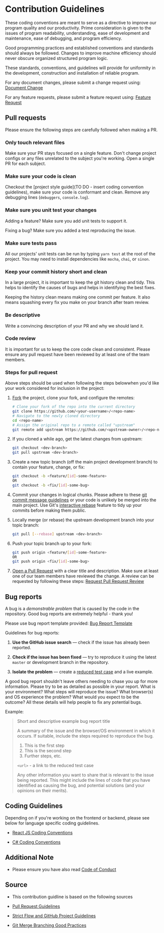 # Contribution Guidelines

These coding conventions are meant to serve as a directive to improve our program quality and our productivity. Prime consideration is given to the issues of program readability, understanding, ease of development and maintenance, ease of debugging, and program efficiency. 

Good programming practices and established conventions and standards should always be followed. Changes to improve machine efficiency should never obscure organized structured program logic.

These standards, conventions, and guidelines will provide for uniformity in the development, construction and installation of reliable program.

For any document changes, please submit a change request using: [Document Change](ISSUE_TEMPLATE/documentation-update.md)

For any feature requests, please submit a feature request using: [Feature Request](ISSUE_TEMPLATE/feature_request.md)

## Pull requests

Please ensure the following steps are carefully followed when making a PR.

### Only touch relevant files

Make sure your PR stays focused on a single feature. Don't change project configs or any files unrelated to the subject you're working. Open a single PR for each subject.

### Make sure your code is clean

Checkout the [project style guide](TO DO - insert coding convention guidelines), make sure your code is conformant and clean. Remove any debugging lines (`debuggers`, `console.log`).

### Make sure you unit test your changes

Adding a feature? Make sure you add unit tests to support it.

Fixing a bug? Make sure you added a test reproducing the issue.

### Make sure tests pass

All our projects' unit tests can be run by typing `yarn test` at the root of the project. You may need to install dependencies like `mocha`, `chai`, or `sinon`.

### Keep your commit history short and clean

In a large project, it is important to keep the git history clean and tidy. This helps to identify the causes of bugs and helps in identifying the best fixes.

Keeping the history clean means making one commit per feature. It also means squashing every fix you make on your branch after team review.

### Be descriptive

Write a convincing description of your PR and why we should land it.

### Code review

It is important for us to keep the core code clean and consistent. Please ensure any pull request have been reviewed by at least one of the team members.

### Steps for pull request

Above steps should be used when following the steps belowwhen you'd like your work considered for inclusion in the
project:

1. [Fork](http://help.github.com/fork-a-repo/) the project, clone your fork,
   and configure the remotes:

   ```bash
   # Clone your fork of the repo into the current directory
   git clone https://github.com/<your-username>/<repo-name>
   # Navigate to the newly cloned directory
   cd <repo-name>
   # Assign the original repo to a remote called "upstream"
   git remote add upstream https://github.com/<upstream-owner>/<repo-name>
   ```

2. If you cloned a while ago, get the latest changes from upstream:

   ```bash
   git checkout <dev-branch>
   git pull upstream <dev-branch>
   ```

3. Create a new topic branch (off the main project development branch) to
   contain your feature, change, or fix:

   ```bash
   git checkout -b <feature/[id]-some-feature>
   OR
   git checkout -b <fix/[id]-some-bug>
   ```

4. Commit your changes in logical chunks. Please adhere to these [git commit
   message guidelines](http://tbaggery.com/2008/04/19/a-note-about-git-commit-messages.html)
   or your code is unlikely be merged into the main project. Use Git's
   [interactive rebase](https://help.github.com/articles/interactive-rebase)
   feature to tidy up your commits before making them public.

5. Locally merge (or rebase) the upstream development branch into your topic branch:

   ```bash
   git pull [--rebase] upstream <dev-branch>
   ```

6. Push your topic branch up to your fork:

   ```bash
   git push origin <feature/[id]-some-feature>
   OR
   git push origin <fix/[id]-some-bug>
   ```

7. [Open a Pull Request](https://help.github.com/articles/using-pull-requests/)
    with a clear title and description. Make sure at least one of our team members have reviewed the change. A review can be requested by following these steps: [Request Pull Request Review](https://help.github.com/en/github/collaborating-with-issues-and-pull-requests/requesting-a-pull-request-review)

<a name="bugs"></a>
## Bug reports

A bug is a _demonstrable problem_ that is caused by the code in the repository.
Good bug reports are extremely helpful - thank you!

Please use bug report template provided: [Bug Report Template](ISSUE_TEMPLATE/bug_report.md )

Guidelines for bug reports:

1. **Use the GitHub issue search** &mdash; check if the issue has already been
   reported.

2. **Check if the issue has been fixed** &mdash; try to reproduce it using the
   latest `master` or development branch in the repository.

3. **Isolate the problem** &mdash; create a [reduced test
   case](http://css-tricks.com/reduced-test-cases/) and a live example.

A good bug report shouldn't leave others needing to chase you up for more
information. Please try to be as detailed as possible in your report. What is
your environment? What steps will reproduce the issue? What browser(s) and OS
experience the problem? What would you expect to be the outcome? All these
details will help people to fix any potential bugs.

Example:

> Short and descriptive example bug report title
>
> A summary of the issue and the browser/OS environment in which it occurs. If
> suitable, include the steps required to reproduce the bug.
>
> 1. This is the first step
> 2. This is the second step
> 3. Further steps, etc.
>
> `<url>` - a link to the reduced test case
>
> Any other information you want to share that is relevant to the issue being
> reported. This might include the lines of code that you have identified as
> causing the bug, and potential solutions (and your opinions on their
> merits).

<a name="guidelines"></a>
## Coding Guidelines 

Depending on if you're working on the frontend or backend, please see below for language specific coding guidelines. 

- [React JS Coding Conventions](reactjs-guidelines.md)

- [C# Coding Conventions](C#-guidelines.md)
 
<a name="notes"></a>
## Additional Note 

- Please ensure you have also read [Code of Conduct](CODE_OF_CONDUCT.md)

<a name="sources"></a>
## Source

- This contribution guidline is based on the following sources

- [Pull Request Guidelines](https://github.com/exercism/docs/blob/master/contributing/pull-request-guidelines.md)

- [Strict Flow and GitHub Project Guidelines](https://gist.github.com/rsp/057481db4dbd999bb7077f211f53f212)

- [Git Merge Branching Good Practices](https://github.com/geonetwork/core-geonetwork/wiki/Git-merge-branching-good-practices)
